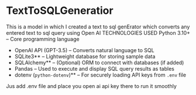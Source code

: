 # TextToSQLGeneratior
This is a model in which I created a text to sql genErator which converts any entered text to sql query using Open AI 
TECHNOLOGIES USED
Python 3.10+ – Core programming language
- OpenAI API (GPT-3.5) – Converts natural language to SQL
- SQLite3** – Lightweight database for storing sample data
- SQLAlchemy** – (Optional) ORM to connect with databases (if added)
- Pandas – Used to execute and display SQL query results as tables
- dotenv (`python-dotenv`)** – For securely loading API keys from `.env` file

Jus add .env file and place you open ai api key there to run it smoothly

